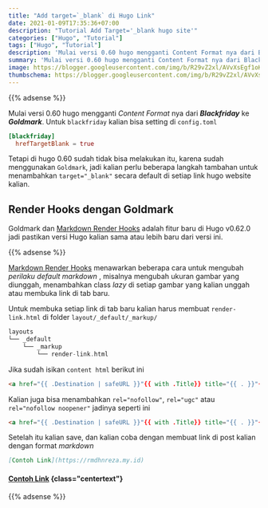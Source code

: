 ```yaml
---
title: "Add target=`_blank` di Hugo Link"
date: 2021-01-09T17:35:36+07:00
description: "Tutorial Add Target='_blank hugo site'"
categories: ["Hugo", "Tutorial"]
tags: ["Hugo", "Tutorial"]
description: 'Mulai versi 0.60 hugo mengganti Content Format nya dari Blackfriday ke Goldmark. Untuk blackfriday kalian bisa setting di config.toml'
summary: 'Mulai versi 0.60 hugo mengganti Content Format nya dari Blackfriday ke Goldmark. Untuk blackfriday kalian bisa setting di config.toml'
image: https://blogger.googleusercontent.com/img/b/R29vZ2xl/AVvXsEgf1oK8J4S3tNRWW330MlC17FhhksTbIfUXE49C6mbc5OQTrkhr290jKKDMwmYNiVHY-RNXhPurj7DCzzXZpw9XnEO36JnkBWIYMjEk7EEexmYw57w5KDiQVs7rFh71xCvHzMvU0wu-haVqmqgwBxnL-Y7v5lXBGASCMKsNfC-__2j6op-H9eKE6-1aSvds/s80-rw/hugo.png
thumbschema: https://blogger.googleusercontent.com/img/b/R29vZ2xl/AVvXsEgf1oK8J4S3tNRWW330MlC17FhhksTbIfUXE49C6mbc5OQTrkhr290jKKDMwmYNiVHY-RNXhPurj7DCzzXZpw9XnEO36JnkBWIYMjEk7EEexmYw57w5KDiQVs7rFh71xCvHzMvU0wu-haVqmqgwBxnL-Y7v5lXBGASCMKsNfC-__2j6op-H9eKE6-1aSvds/s0/hugo.png
---
```


{{% adsense %}}

Mulai versi 0.60 hugo mengganti *Content Format* nya dari ***Blackfriday*** ke ***Goldmark***. Untuk `blackfriday` kalian bisa setting di `config.toml`
```toml
[blackfriday]
  hrefTargetBlank = true
```
Tetapi di hugo 0.60 sudah tidak bisa melakukan itu, karena sudah menggunakan `Goldmark`, jadi kalian perlu beberapa langkah tambahan untuk menambahkan `target="_blank"` secara default di setiap link hugo website kalian.
## Render Hooks dengan Goldmark
Goldmark dan [Markdown Render Hooks](https://gohugo.io/getting-started/configuration-markup/#markdown-render-hooks) adalah fitur baru di Hugo v0.62.0 jadi pastikan versi Hugo kalian sama atau lebih baru dari versi ini.

{{% adsense %}}

[Markdown Render Hooks](https://gohugo.io/getting-started/configuration-markup/#markdown-render-hooks) menawarkan beberapa cara untuk mengubah *perilaku* *default markdown* , misalnya mengubah ukuran gambar yang diunggah, menambahkan class *lazy* di setiap gambar yang kalian unggah atau membuka link di tab baru.

Untuk membuka setiap link di tab baru kalian harus membuat `render-link.html` di folder `layout/_default/_markup/`
```go
layouts
└── _default
    └── _markup
        └── render-link.html
```
Jika sudah isikan `content html` berikut ini
```html
<a href="{{ .Destination | safeURL }}"{{ with .Title}} title="{{ . }}"{{ end }}{{ if strings.HasPrefix .Destination "https" }} target="_blank"{{ end }}>{{ .Text }}</a>
```
Kalian juga bisa menambahkan `rel="nofollow"`, `rel="ugc"` atau `rel="nofollow noopener"` jadinya seperti ini
```html
<a href="{{ .Destination | safeURL }}"{{ with .Title}} title="{{ . }}"{{ end }}{{ if strings.HasPrefix .Destination "https" }} target="_blank"{{ end }} rel="nofollow noopener">{{ .Text }}</a>
```
Setelah itu kalian save, dan kalian coba dengan membuat link di post kalian dengan format *markdown*
```markdown
[Contoh Link](https://rmdhnreza.my.id)
```
#### [Contoh Link](https://rmdhnreza.my.id) {class="centertext"}

{{% adsense %}}
